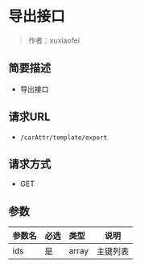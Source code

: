 # 导出接口

> 作者：xuxiaofei

## 简要描述

- 导出接口

## 请求URL
- ` /carAttr/template/export `
  
## 请求方式
- GET 

## 参数

|参数名|必选|类型|说明|
|:----    |:---|:----- |-----   |
|ids |是  |array |主键列表   |